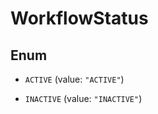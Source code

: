 

# WorkflowStatus

## Enum


* `ACTIVE` (value: `"ACTIVE"`)

* `INACTIVE` (value: `"INACTIVE"`)




